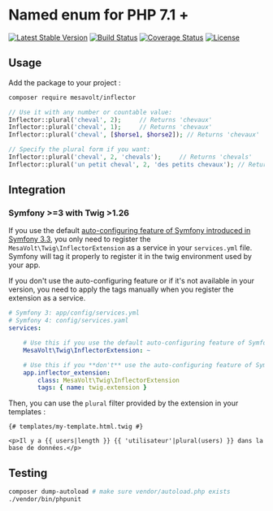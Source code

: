 # Named enum for PHP 7.1 +

[![Latest Stable Version](https://poser.pugx.org/mesavolt/inflector/v/stable)](https://packagist.org/packages/mesavolt/inflector)
[![Build Status](https://travis-ci.org/MesaVolt/inflector.svg)](https://travis-ci.org/MesaVolt/inflector)
[![Coverage Status](https://coveralls.io/repos/github/MesaVolt/inflector/badge.svg)](https://coveralls.io/github/MesaVolt/inflector)
[![License](https://poser.pugx.org/mesavolt/inflector/license)](https://packagist.org/packages/mesavolt/inflector)

## Usage

Add the package to your project :

```bash
composer require mesavolt/inflector
```

```php
// Use it with any number or countable value:
Inflector::plural('cheval', 2);     // Returns 'chevaux'
Inflector::plural('cheval', 1);     // Returns 'chevaux'
Inflector::plural('cheval', [$horse1, $horse2]); // Returns 'chevaux'

// Specify the plural form if you want:
Inflector::plural('cheval', 2, 'chevals');     // Returns 'chevals'
Inflector::plural('un petit cheval', 2, 'des petits chevaux'); // Returns 'des petits chevaux'
```

## Integration

### Symfony >=3 with Twig >1.26

If you use the default
[auto-configuring feature of Symfony introduced in Symfony 3.3](https://symfony.com/doc/current/service_container/3.3-di-changes.html),
you only need to register the `MesaVolt\Twig\InflectorExtension` as a service in your `services.yml` file.
Symfony will tag it properly to register it in the twig environment used by your app.

If you don't use the auto-configuring feature or if it's not available in your version,
you need to apply the tags manually when you register the extension as a service.

```yaml
# Symfony 3: app/config/services.yml
# Symfony 4: config/services.yaml
services:

    # Use this if you use the default auto-configuring feature of Symfony >=3.3  DI container
    MesaVolt\Twig\InflectorExtension: ~

    # Use this if you **don't** use the auto-configuring feature of Symfony >=3.3 DI container
    app.inflector_extension:
        class: MesaVolt\Twig\InflectorExtension
        tags: { name: twig.extension }
```

Then, you can use the `plural` filter provided by the extension in your templates :

```twig
{# templates/my-template.html.twig #}

<p>Il y a {{ users|length }} {{ 'utilisateur'|plural(users) }} dans la base de données.</p>
```


## Testing

```bash
composer dump-autoload # make sure vendor/autoload.php exists
./vendor/bin/phpunit
```
